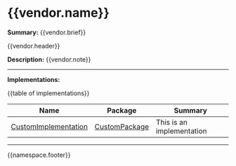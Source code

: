 # {{vendor.name}}

**Summary:** {{vendor.brief}}

{{vendor.header}}

**Description:** {{vendor.note}}

---------------------------------

**Implementations:**

{{table of implementations}}

|Name|Package|Summary|
|---|---|---|
|[CustomImplementation](implementation-custom.md)|[CustomPackage](../../namespaces/messaging/package-custom.md)|This is an implementation| | |

---------------------------------

{{namespace.footer}}